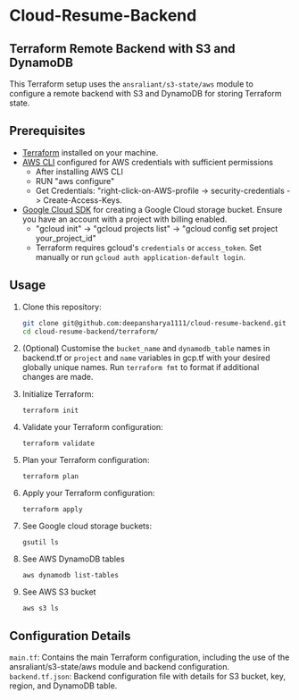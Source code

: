 # Cloud-Resume-Backend
## Terraform Remote Backend with S3 and DynamoDB

This Terraform setup uses the `ansraliant/s3-state/aws` module to configure a remote backend with S3 and DynamoDB for storing Terraform state.

## Prerequisites

- [Terraform](https://www.terraform.io/) installed on your machine.
- [AWS CLI](https://docs.aws.amazon.com/cli/latest/userguide/getting-started-install.html) configured for AWS credentials with sufficient permissions
  - After installing AWS CLI
  - RUN "aws configure"
  - Get Credentials: "right-click-on-AWS-profile -> security-credentials -> Create-Access-Keys.
- [Google Cloud SDK](https://cloud.google.com/sdk/docs/install) for creating a Google Cloud storage bucket. Ensure you have an account with a project with billing enabled.
  - "gcloud init" -> "gcloud projects list" -> "gcloud config set project your_project_id"
  - Terraform requires gcloud's `credentials` or `access_token`. Set manually or run `gcloud auth application-default login`.

## Usage

1. Clone this repository:

   ```bash
   git clone git@github.com:deepansharya1111/cloud-resume-backend.git
   cd cloud-resume-backend/terraform/
   ```
2. (Optional) Customise the `bucket_name` and `dynamodb_table` names in backend.tf or `project` and `name` variables in gcp.tf with your desired globally unique names. Run `terraform fmt` to format if additional changes are made.
3. Initialize Terraform:
   ```
   terraform init
   ```
4. Validate your Terraform configuration:
   ```
   terraform validate
   ```
5. Plan your Terraform configuration:
   ```
   terraform plan
   ```
6. Apply your Terraform configuration:
   ```
   terraform apply
   ```
7. See Google cloud storage buckets:
   ```
   gsutil ls
   ```
8. See AWS DynamoDB tables
   ```
   aws dynamodb list-tables
   ```
9. See AWS S3 bucket
   ```
   aws s3 ls
   ```

## Configuration Details
`main.tf`: Contains the main Terraform configuration, including the use of the ansraliant/s3-state/aws module and backend configuration.
`backend.tf.json`: Backend configuration file with details for S3 bucket, key, region, and DynamoDB table.
